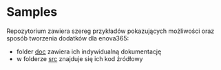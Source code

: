 # Samples

Repozytorium zawiera szereg przykładów pokazujących możliwości oraz sposób tworzenia dodatków dla enova365:

* folder [doc](./doc) zawiera ich indywidualną dokumentację
* w folderze [src](./src) znajduje się ich kod źródłowy
